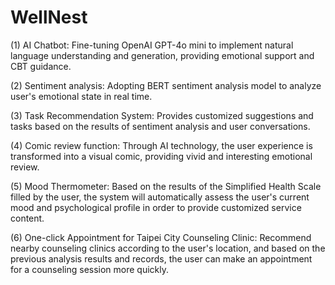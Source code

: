 # WellNest
(1) AI Chatbot: Fine-tuning OpenAI GPT-4o mini to implement natural language understanding and generation, providing emotional support and CBT guidance.

(2) Sentiment analysis: Adopting BERT sentiment analysis model to analyze user's emotional state in real time.

(3) Task Recommendation System: Provides customized suggestions and tasks based on the results of sentiment analysis and user conversations.

(4) Comic review function: Through AI technology, the user experience is transformed into a visual comic, providing vivid and interesting emotional review.


(5) Mood Thermometer: Based on the results of the Simplified Health Scale filled by the user, the system will automatically assess the user's current mood and psychological profile in order to provide customized service content.

(6) One-click Appointment for Taipei City Counseling Clinic: Recommend nearby counseling clinics according to the user's location, and based on the previous analysis results and records, the user can make an appointment for a counseling session more quickly.
